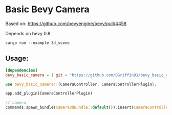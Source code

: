 # Basic Bevy Camera

Based on: https://github.com/bevyengine/bevy/pull/4458

Depends on bevy 0.8

`cargo run --example 3d_scene`

## Usage:

```toml
[dependencies]
bevy_basic_camera = { git = "https://github.com/DGriffin91/bevy_basic_camera" }
```

```rust
use bevy_basic_camera::{CameraController, CameraControllerPlugin};
```

```rust
app.add_plugin(CameraControllerPlugin)
```

```rust
// camera
commands.spawn_bundle(Camera3dBundle::default()).insert(CameraController::default());
```
